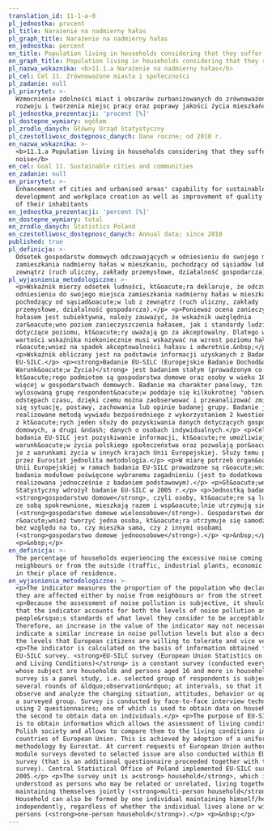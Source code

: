 ```yaml
---
translation_id: 11-1-a-0
pl_jednostka: procent
pl_title: Narażenie na nadmierny hałas
pl_graph_title: Narażenie na nadmierny hałas
en_jednostka: percent
en_title: Population living in households considering that they suffer from noise
en_graph_title: Population living in households considering that they suffer from noise
pl_nazwa_wskaznika: <b>11.1.a Narażenie na nadmierny hałas</b>
pl_cel: Cel 11. Zrównoważone miasta i społeczności
pl_zadanie: null
pl_priorytet: >-
  Wzmocnienie zdolności miast i obszarów zurbanizowanych do zrównoważonego
  rozwoju i tworzenia miejsc pracy oraz poprawy jakości życia mieszkańców
pl_jednostka_prezentacji: 'procent [%]'
pl_dostepne_wymiary: ogółem
pl_zrodlo_danych: Główny Urząd Statystyczny
pl_czestotliwosc_dostępnosc_danych: Dane roczne; od 2010 r.
en_nazwa_wskaznika: >-
  <b>11.1.a Population living in households considering that they suffer from
  noise</b>
en_cel: Goal 11. Sustainable cities and communities
en_zadanie: null
en_priorytet: >-
  Enhancement of cities and urbanised areas' capability for sustainable
  development and workplace creation as well as improvement of quality of life
  of their inhabitants
en_jednostka_prezentacji: 'percent [%]'
en_dostepne_wymiary: total
en_zrodlo_danych: Statistics Poland
en_czestotliwosc_dostępnosc_danych: Annual data; since 2010
published: true
pl_definicja: >-
  Odsetek gospodarstw domowych odczuwających w odniesieniu do swojego miejsca
  zamieszkania nadmierny hałas w mieszkaniu, pochodzący od sąsiadów lub z
  zewnątrz (ruch uliczny, zakłady przemysłowe, działalność gospodarcza).
pl_wyjasnienia_metodologiczne: >-
  <p>Wskaźnik mierzy odsetek ludności, kt&oacute;ra deklaruje, że odczuwa w
  odniesieniu do swojego miejsca zamieszkania nadmierny hałas w mieszkaniu,
  pochodzący od sąsiad&oacute;w lub z zewnątrz (ruch uliczny, zakłady
  przemysłowe, działalność gospodarcza).</p> <p>Ponieważ ocena zanieczyszczenia
  hałasem jest subiektywna, należy zauważyć, że wskaźnik uwzględnia
  zar&oacute;wno poziom zanieczyszczenia hałasem, jak i standardy ludzi
  dotyczące poziomu, kt&oacute;ry uważają go za akceptowalny. Dlatego wzrost
  wartości wskaźnika niekoniecznie musi wskazywać na wzrost poziomu hałasu, ale
  r&oacute;wnież na spadek akceptowalności hałasu i odwrotnie.&nbsp;</p>
  <p>Wskaźnik obliczany jest na podstawie informacji uzyskanych z Badania
  EU-SILC.</p> <p><strong>Badanie EU-SILC (Europejskie Badanie Dochod&oacute;w i
  Warunk&oacute;w Życia)</strong> jest badaniem stałym (prowadzonym co roku),
  kt&oacute;rego podmiotem są gospodarstwa domowe oraz osoby w wieku 16 lat i
  więcej w gospodarstwach domowych. Badanie ma charakter panelowy, tzn.
  wylosowaną grupę respondent&oacute;w poddaje się kilkukrotnej "obserwacji" w
  odstępach czasu, dzięki czemu można zaobserwować i przeanalizować zmieniającą
  się sytuację, postawy, zachowania lub opinie badanej grupy. Badanie jest
  realizowane metodą wywiadu bezpośredniego z wykorzystaniem 2 kwestionariuszy;
  z kt&oacute;rych jeden służy do pozyskiwania danych dotyczących gospodarstw
  domowych, a drugi &ndash; danych o osobach indywidualnych.</p> <p>Celem
  badania EU-SILC jest pozyskiwanie informacji, kt&oacute;re umożliwiają ocenę
  warunk&oacute;w życia polskiego społeczeństwa oraz pozwalają por&oacute;wnać
  je z warunkami życia w innych krajach Unii Europejskiej. Służy temu przyjęta
  przez Eurostat jednolita metodologia.</p> <p>W miarę potrzeb organ&oacute;w
  Unii Europejskiej w ramach badania EU-SILC prowadzone są r&oacute;wnież
  badania modułowe poświęcone wybranemu zagadnieniu (jest to dodatkowa ankieta
  realizowana jednocześnie z badaniem podstawowym).</p> <p>Gł&oacute;wny Urząd
  Statystyczny wdrożył badanie EU-SILC w 2005 r.</p> <p>Jednostką badania jest
  <strong>gospodarstwo domowe</strong>, czyli osoby, kt&oacute;re są lub nie są
  ze sobą spokrewnione, mieszkają razem i wsp&oacute;lnie utrzymują się
  (<strong>gospodarstwo domowe wieloosobowe</strong>). Gospodarstwo domowe może
  r&oacute;wnież tworzyć jedna osoba, kt&oacute;ra utrzymuje się samodzielnie,
  bez względu na to, czy mieszka sama, czy z innymi osobami
  (<strong>gospodarstwo domowe jednoosobowe</strong>).</p> <p>&nbsp;</p>
  <p>&nbsp;</p>
en_definicja: >-
  The percentage of households experiencing the excessive noise coming from
  neighbours or from the outside (traffic, industrial plants, economic activity)
  in their place of residence.
en_wyjasnienia_metodologiczne: >-
  <p>The indicator measures the proportion of the population who declare that
  they are affected either by noise from neighbours or from the street.</p>
  <p>Because the assessment of noise pollution is subjective, it should be noted
  that the indicator accounts for both the levels of noise pollution as well as
  people&rsquo;s standards of what level they consider to be acceptable.
  Therefore, an increase in the value of the indicator may not necessarily
  indicate a similar increase in noise pollution levels but also a decrease of
  the levels that European citizens are willing to tolerate and vice versa.</p>
  <p>The indicator is calculated on the basis of information obtained from the
  EU-SILC survey. <strong>EU-SILC survey (European Union Statistics on Income
  and Living Conditions)</strong> is a constant survey (conducted every year)
  whose subject are households and persons aged 16 and more in households. The
  survey is a panel study, i.e. selected group of respondents is subject to
  several rounds of &ldquo;observation&rdquo; at intervals, so that it allows to
  observe and analyze the changing situation, attitudes, behavior or opinions of
  a surveyed group. Survey is conducted by face-to-face interview technique
  using 2 questionnaires; one of which is used to obtain data on households, and
  the second to obtain data on individuals.</p> <p>The purpose of EU-SILC survey
  is to obtain information which allows the assessment of living conditions of
  Polish society and allows to compare them to the living conditions in other
  countries of European Union. This is achieved by adoption of a uniform
  methodology by Eurostat. At current requests of European Union authorities,
  module surveys devoted to selected issue are also conducted within EU-SILC
  survey (that is an additional questionnaire proceeded together with the basic
  survey). Central Statistical Office of Poland implemented EU-SILC survey in
  2005.</p> <p>The survey unit is a<strong> household</strong>, which is
  understood as persons who may be related or unrelated, living together and
  maintaining themselves jointly (<strong>multi-person household</strong>).
  Household can also be formed by one individual maintaining himself/herself
  independently, regardless of whether the individual lives alone or with other
  persons (<strong>one-person household</strong>).</p> <p>&nbsp;</p>
---
```

